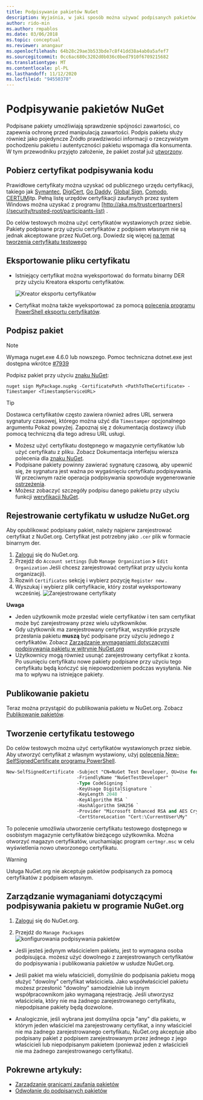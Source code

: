 ```yaml
---
title: Podpisywanie pakietów NuGet
description: Wyjaśnia, w jaki sposób można używać podpisanych pakietów, aby umożliwić weryfikację integralności zawartości.
author: rido-min
ms.author: rmpablos
ms.date: 03/06/2018
ms.topic: conceptual
ms.reviewer: anangaur
ms.openlocfilehash: 64b28c29ae3b533bde7c8f41dd38a4ab0a5afef7
ms.sourcegitcommit: 0cc6ac680c3202d0b036c0bed7910f6709215682
ms.translationtype: MT
ms.contentlocale: pl-PL
ms.lasthandoff: 11/12/2020
ms.locfileid: "94550378"
---
```

# <a name="signing-nuget-packages"></a>Podpisywanie pakietów NuGet

Podpisane pakiety umożliwiają sprawdzenie spójności zawartości, co zapewnia ochronę przed manipulacją zawartości. Podpis pakietu służy również jako pojedyncze Źródło prawdziwości informacji o rzeczywistym pochodzeniu pakietu i autentyczności pakietu wspomaga dla konsumenta. W tym przewodniku przyjęto założenie, że pakiet został już [utworzony](creating-a-package.md).

## <a name="get-a-code-signing-certificate"></a>Pobierz certyfikat podpisywania kodu

Prawidłowe certyfikaty można uzyskać od publicznego urzędu certyfikacji, takiego jak [Symantec](https://trustcenter.websecurity.symantec.com/process/trust/productOptions?productType=SoftwareValidationClass3), [DigiCert](https://www.digicert.com/code-signing/), [Go Daddy](https://www.godaddy.com/web-security/code-signing-certificate), [Global Sign](https://www.globalsign.com/en/code-signing-certificate/), [Comodo](https://www.comodo.com/e-commerce/code-signing/code-signing-certificate.php), [CERTUM](https://www.certum.eu/certum/cert,offer_en_open_source_cs.xml)itp. Pełną listę urzędów certyfikacji zaufanych przez system Windows można uzyskać z programu [http://aka.ms/trustcertpartners](/security/trusted-root/participants-list) .

Do celów testowych można użyć certyfikatów wystawionych przez siebie. Pakiety podpisane przy użyciu certyfikatów z podpisem własnym nie są jednak akceptowane przez NuGet.org. Dowiedz się więcej [na temat tworzenia certyfikatu testowego](#create-a-test-certificate)

## <a name="export-the-certificate-file"></a>Eksportowanie pliku certyfikatu

* Istniejący certyfikat można wyeksportować do formatu binarny DER przy użyciu Kreatora eksportu certyfikatów.

  ![Kreator eksportu certyfikatów](../reference/media/CertificateExportWizard.png)

* Certyfikat można także wyeksportować za pomocą [polecenia programu PowerShell eksportu certyfikatów](/powershell/module/pkiclient/export-certificate).

## <a name="sign-the-package"></a>Podpisz pakiet

> [!note]
> Wymaga nuget.exe 4.6.0 lub nowszego. Pomoc techniczna dotnet.exe jest dostępna wkrótce [#7939](https://github.com/NuGet/Home/issues/7939)

Podpisz pakiet przy użyciu [znaku NuGet](../reference/cli-reference/cli-ref-sign.md):

```cli
nuget sign MyPackage.nupkg -CertificatePath <PathToTheCertificate> -Timestamper <TimestampServiceURL>
```

> [!Tip]
> Dostawca certyfikatów często zawiera również adres URL serwera sygnatury czasowej, którego można użyć dla `Timestamper` opcjonalnego argumentu Pokaż powyżej. Zapoznaj się z dokumentacją dostawcy i/lub pomocą techniczną dla tego adresu URL usługi.

* Możesz użyć certyfikatu dostępnego w magazynie certyfikatów lub użyć certyfikatu z pliku. Zobacz Dokumentacja interfejsu wiersza polecenia dla [znaku NuGet](../reference/cli-reference/cli-ref-sign.md).
* Podpisane pakiety powinny zawierać sygnaturę czasową, aby upewnić się, że sygnatura jest ważna po wygaśnięciu certyfikatu podpisywania. W przeciwnym razie operacja podpisywania spowoduje wygenerowanie [ostrzeżenia](../reference/errors-and-warnings/NU3002.md).
* Możesz zobaczyć szczegóły podpisu danego pakietu przy użyciu funkcji [weryfikacji NuGet](../reference/cli-reference/cli-ref-verify.md).

## <a name="register-the-certificate-on-nugetorg"></a>Rejestrowanie certyfikatu w usłudze NuGet.org

Aby opublikować podpisany pakiet, należy najpierw zarejestrować certyfikat z NuGet.org. Certyfikat jest potrzebny jako `.cer` plik w formacie binarnym der.

1. [Zaloguj](https://www.nuget.org/users/account/LogOn?returnUrl=%2F) się do NuGet.org.
1. Przejdź do `Account settings` (lub `Manage Organization` **>** `Edit Organization` Jeśli chcesz zarejestrować certyfikat przy użyciu konta organizacji).
1. Rozwiń `Certificates` sekcję i wybierz pozycję `Register new` .
1. Wyszukaj i wybierz plik certyfikacie, który został wyeksportowany wcześniej.
  ![Zarejestrowane certyfikaty](../reference/media/registered-certs.png)

**Uwaga**
* Jeden użytkownik może przesłać wiele certyfikatów i ten sam certyfikat może być zarejestrowany przez wielu użytkowników.
* Gdy użytkownik ma zarejestrowany certyfikat, wszystkie przyszłe przesłania pakietu **muszą** być podpisane przy użyciu jednego z certyfikatów. Zobacz [Zarządzanie wymaganiami dotyczącymi podpisywania pakietu w witrynie NuGet.org](#manage-signing-requirements-for-your-package-on-nugetorg)
* Użytkownicy mogą również usunąć zarejestrowany certyfikat z konta. Po usunięciu certyfikatu nowe pakiety podpisane przy użyciu tego certyfikatu będą kończyć się niepowodzeniem podczas wysyłania. Nie ma to wpływu na istniejące pakiety.

## <a name="publish-the-package"></a>Publikowanie pakietu

Teraz można przystąpić do publikowania pakietu w NuGet.org. Zobacz [Publikowanie pakietów](../nuget-org/Publish-a-package.md).

## <a name="create-a-test-certificate"></a>Tworzenie certyfikatu testowego

Do celów testowych można użyć certyfikatów wystawionych przez siebie. Aby utworzyć certyfikat z własnym wystawiony, użyj [polecenia New-SelfSignedCertificate programu PowerShell](/powershell/module/pkiclient/new-selfsignedcertificate).

```ps
New-SelfSignedCertificate -Subject "CN=NuGet Test Developer, OU=Use for testing purposes ONLY" `
                          -FriendlyName "NuGetTestDeveloper" `
                          -Type CodeSigning `
                          -KeyUsage DigitalSignature `
                          -KeyLength 2048 `
                          -KeyAlgorithm RSA `
                          -HashAlgorithm SHA256 `
                          -Provider "Microsoft Enhanced RSA and AES Cryptographic Provider" `
                          -CertStoreLocation "Cert:\CurrentUser\My" 
```

To polecenie umożliwia utworzenie certyfikatu testowego dostępnego w osobistym magazynie certyfikatów bieżącego użytkownika. Można otworzyć magazyn certyfikatów, uruchamiając program `certmgr.msc` w celu wyświetlenia nowo utworzonego certyfikatu.

> [!Warning]
> Usługa NuGet.org nie akceptuje pakietów podpisanych za pomocą certyfikatów z podpisem własnym.

## <a name="manage-signing-requirements-for-your-package-on-nugetorg"></a>Zarządzanie wymaganiami dotyczącymi podpisywania pakietu w programie NuGet.org
1. [Zaloguj](https://www.nuget.org/users/account/LogOn?returnUrl=%2F) się do NuGet.org.

1. Przejdź do `Manage Packages`  
    ![ konfigurowania podpisywania pakietów](../reference/media/configure-package-signers.png)

* Jeśli jesteś jedynym właścicielem pakietu, jest to wymagana osoba podpisująca. możesz użyć dowolnego z zarejestrowanych certyfikatów do podpisywania i publikowania pakietów w usłudze NuGet.org.

* Jeśli pakiet ma wielu właścicieli, domyślnie do podpisania pakietu mogą służyć "dowolny" certyfikat właściciela. Jako współwłaściciel pakietu możesz przesłonić "dowolny" samodzielnie lub innym współpracownikom jako wymaganą rejestrację. Jeśli utworzysz właściciela, który nie ma żadnego zarejestrowanego certyfikatu, niepodpisane pakiety będą dozwolone. 

* Analogicznie, jeśli wybrana jest domyślna opcja "any" dla pakietu, w którym jeden właściciel ma zarejestrowany certyfikat, a inny właściciel nie ma żadnego zarejestrowanego certyfikatu, NuGet.org akceptuje albo podpisany pakiet z podpisem zarejestrowanym przez jednego z jego właścicieli lub niepodpisanym pakietem (ponieważ jeden z właścicieli nie ma żadnego zarejestrowanego certyfikatu).

## <a name="related-articles"></a>Pokrewne artykuły:

- [Zarządzanie granicami zaufania pakietów](../consume-packages/installing-signed-packages.md)
- [Odwołanie do podpisanych pakietów](../reference/Signed-Packages-Reference.md)